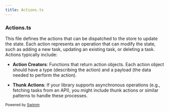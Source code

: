 ```yaml
---
title: Actions.ts
---
```

### Actions.ts

This file defines the actions that can be dispatched to the store to update the state. Each action represents an operation that can modify the state, such as adding a new task, updating an existing task, or deleting a task. Actions typically include:

- **Action Creators**: Functions that return action objects. Each action object should have a type (describing the action) and a payload (the data needed to perform the action).

- **Thunk Actions**: If your library supports asynchronous operations (e.g., fetching tasks from an API), you might include thunk actions or similar patterns to handle these processes.

<SwmMeta version="3.0.0" repo-id="Z2l0aHViJTNBJTNBQXBwTWFuYWdtZW50TGlicmFyeSUzQSUzQUNBQmxhbms=" repo-name="AppManagmentLibrary"><sup>Powered by [Swimm](https://app.swimm.io/)</sup></SwmMeta>
